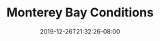---
title: "Monterey Bay Conditions"
description: "Monterey Bay temperature and swell conditions."
type: "conditions"
layout: "simple"
date: 2019-12-26T21:32:26-08:00
draft: false
---